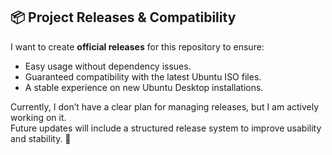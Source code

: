 ## 📦 Project Releases & Compatibility  

I want to create **official releases** for this repository to ensure:  
- Easy usage without dependency issues.  
- Guaranteed compatibility with the latest Ubuntu ISO files.  
- A stable experience on new Ubuntu Desktop installations.  

Currently, I don’t have a clear plan for managing releases, but I am actively working on it.  
Future updates will include a structured release system to improve usability and stability. 🚀  
